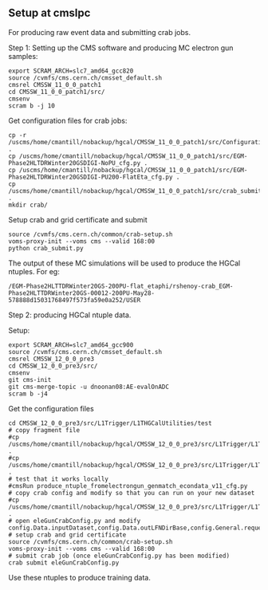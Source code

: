 ## Setup at cmslpc 
For producing raw event data and submitting crab jobs.

Step 1: Setting up the CMS software and producing MC electron gun samples:
```
export SCRAM_ARCH=slc7_amd64_gcc820
source /cvmfs/cms.cern.ch/cmsset_default.sh
cmsrel CMSSW_11_0_0_patch1
cd CMSSW_11_0_0_patch1/src/
cmsenv
scram b -j 10
```

Get configuration files for crab jobs:
```
cp -r /uscms/home/cmantill/nobackup/hgcal/CMSSW_11_0_0_patch1/src/Configuration/ .
cp /uscms/home/cmantill/nobackup/hgcal/CMSSW_11_0_0_patch1/src/EGM-Phase2HLTDRWinter20GSDIGI-NoPU_cfg.py .
cp /uscms/home/cmantill/nobackup/hgcal/CMSSW_11_0_0_patch1/src/EGM-Phase2HLTDRWinter20GSDIGI-PU200-FlatEta_cfg.py .
cp /uscms/home/cmantill/nobackup/hgcal/CMSSW_11_0_0_patch1/src/crab_submit.py .
mkdir crab/
```
Setup crab and grid certificate and submit
```
source /cvmfs/cms.cern.ch/common/crab-setup.sh
voms-proxy-init --voms cms --valid 168:00
python crab_submit.py
```

The output of these MC simulations will be used to produce the HGCal ntuples. For eg: 
```
/EGM-Phase2HLTTDRWinter20GS-200PU-flat_etaphi/rshenoy-crab_EGM-Phase2HLTTDRWinter20GS-00012-200PU-May28-578888d15031768497f573fa59e0a252/USER
```

Step 2: producing HGCal ntuple data.

Setup:
```
export SCRAM_ARCH=slc7_amd64_gcc900 
source /cvmfs/cms.cern.ch/cmsset_default.sh
cmsrel CMSSW_12_0_0_pre3
cd CMSSW_12_0_0_pre3/src/
cmsenv
git cms-init
git cms-merge-topic -u dnoonan08:AE-evalOnADC
scram b -j4
```

Get the configuration files
```
cd CMSSW_12_0_0_pre3/src/L1Trigger/L1THGCalUtilities/test
# copy fragment file
#cp /uscms/home/cmantill/nobackup/hgcal/CMSSW_12_0_0_pre3/src/L1Trigger/L1THGCalUtilities/test/produce_ntuple_fromelectrongun_genmatch_econdata_v11_cfg.py .
#cp /uscms/home/cmantill/nobackup/hgcal/CMSSW_12_0_0_pre3/src/L1Trigger/L1THGCalUtilities/test/produce_ntuple_fromelectrongun_genmatch_threshold0_v11_cfg.py .
# test that it works locally
#cmsRun produce_ntuple_fromelectrongun_genmatch_econdata_v11_cfg.py
# copy crab config and modify so that you can run on your new dataset
#cp /uscms/home/cmantill/nobackup/hgcal/CMSSW_12_0_0_pre3/src/L1Trigger/L1THGCalUtilities/test/eleGunCrabConfig.py .
# open eleGunCrabConfig.py and modify config.Data.inputDataset,config.Data.outLFNDirBase,config.General.requestName
# setup crab and grid certificate
source /cvmfs/cms.cern.ch/common/crab-setup.sh
voms-proxy-init --voms cms --valid 168:00
# submit crab job (once eleGunCrabConfig.py has been modified)
crab submit eleGunCrabConfig.py
```
Use these ntuples to produce training data.
